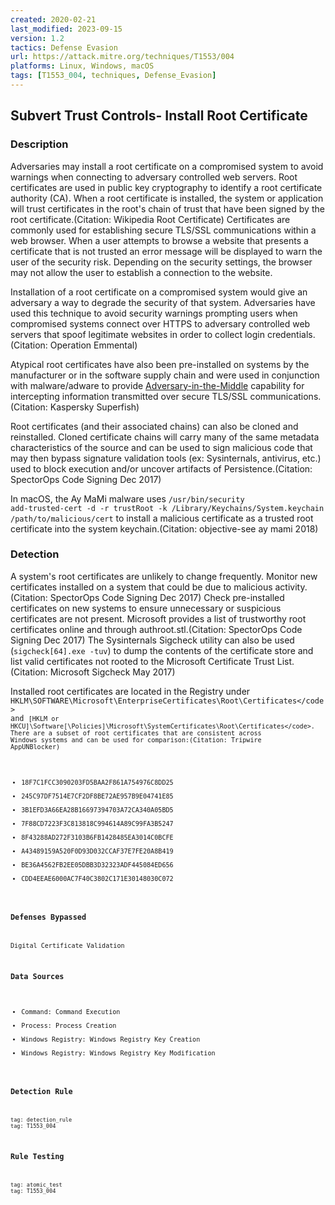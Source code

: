 ```yaml
---
created: 2020-02-21
last_modified: 2023-09-15
version: 1.2
tactics: Defense Evasion
url: https://attack.mitre.org/techniques/T1553/004
platforms: Linux, Windows, macOS
tags: [T1553_004, techniques, Defense_Evasion]
---
```


## Subvert Trust Controls- Install Root Certificate

### Description

Adversaries may install a root certificate on a compromised system to avoid warnings when connecting to adversary controlled web servers. Root certificates are used in public key cryptography to identify a root certificate authority (CA). When a root certificate is installed, the system or application will trust certificates in the root's chain of trust that have been signed by the root certificate.(Citation: Wikipedia Root Certificate) Certificates are commonly used for establishing secure TLS/SSL communications within a web browser. When a user attempts to browse a website that presents a certificate that is not trusted an error message will be displayed to warn the user of the security risk. Depending on the security settings, the browser may not allow the user to establish a connection to the website.

Installation of a root certificate on a compromised system would give an adversary a way to degrade the security of that system. Adversaries have used this technique to avoid security warnings prompting users when compromised systems connect over HTTPS to adversary controlled web servers that spoof legitimate websites in order to collect login credentials.(Citation: Operation Emmental)

Atypical root certificates have also been pre-installed on systems by the manufacturer or in the software supply chain and were used in conjunction with malware/adware to provide [Adversary-in-the-Middle](https://attack.mitre.org/techniques/T1557) capability for intercepting information transmitted over secure TLS/SSL communications.(Citation: Kaspersky Superfish)

Root certificates (and their associated chains) can also be cloned and reinstalled. Cloned certificate chains will carry many of the same metadata characteristics of the source and can be used to sign malicious code that may then bypass signature validation tools (ex: Sysinternals, antivirus, etc.) used to block execution and/or uncover artifacts of Persistence.(Citation: SpectorOps Code Signing Dec 2017)

In macOS, the Ay MaMi malware uses <code>/usr/bin/security add-trusted-cert -d -r trustRoot -k /Library/Keychains/System.keychain /path/to/malicious/cert</code> to install a malicious certificate as a trusted root certificate into the system keychain.(Citation: objective-see ay mami 2018)

### Detection

A system's root certificates are unlikely to change frequently. Monitor new certificates installed on a system that could be due to malicious activity.(Citation: SpectorOps Code Signing Dec 2017) Check pre-installed certificates on new systems to ensure unnecessary or suspicious certificates are not present. Microsoft provides a list of trustworthy root certificates online and through authroot.stl.(Citation: SpectorOps Code Signing Dec 2017) The Sysinternals Sigcheck utility can also be used (<code>sigcheck[64].exe -tuv</code>) to dump the contents of the certificate store and list valid certificates not rooted to the Microsoft Certificate Trust List.(Citation: Microsoft Sigcheck May 2017)

Installed root certificates are located in the Registry under <code>HKLM\SOFTWARE\Microsoft\EnterpriseCertificates\Root\Certificates\</code> and <code>[HKLM or HKCU]\Software[\Policies\]\Microsoft\SystemCertificates\Root\Certificates\</code>. There are a subset of root certificates that are consistent across Windows systems and can be used for comparison:(Citation: Tripwire AppUNBlocker)

* 18F7C1FCC3090203FD5BAA2F861A754976C8DD25
* 245C97DF7514E7CF2DF8BE72AE957B9E04741E85
* 3B1EFD3A66EA28B16697394703A72CA340A05BD5
* 7F88CD7223F3C813818C994614A89C99FA3B5247
* 8F43288AD272F3103B6FB1428485EA3014C0BCFE
* A43489159A520F0D93D032CCAF37E7FE20A8B419
* BE36A4562FB2EE05DBB3D32323ADF445084ED656
* CDD4EEAE6000AC7F40C3802C171E30148030C072

### Defenses Bypassed

Digital Certificate Validation

### Data Sources

  - Command: Command Execution
  -  Process: Process Creation
  -  Windows Registry: Windows Registry Key Creation
  -  Windows Registry: Windows Registry Key Modification
### Detection Rule

```query
tag: detection_rule
tag: T1553_004
```

### Rule Testing

```query
tag: atomic_test
tag: T1553_004
```

